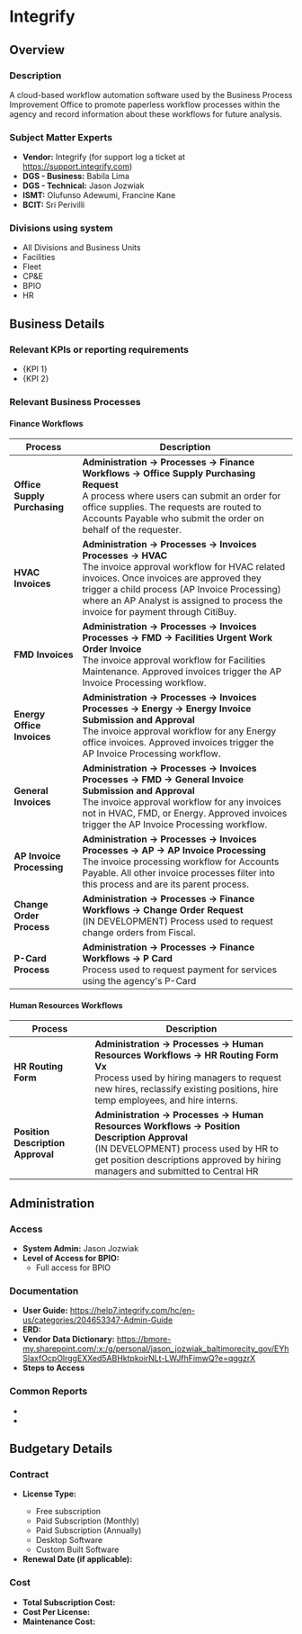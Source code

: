 # Integrify

## Overview

### Description
A cloud-based workflow automation software used by the Business Process Improvement Office to promote paperless workflow processes within the agency and record information about these workflows for future analysis.

### Subject Matter Experts
- **Vendor:** Integrify (for support log a ticket at https://support.integrify.com)
- **DGS - Business:** Babila Lima
- **DGS - Technical:** Jason Jozwiak
- **ISMT:** Olufunso Adewumi, Francine Kane
- **BCIT:** Sri Perivilli

### Divisions using system
- All Divisions and Business Units
- Facilities
- Fleet
- CP&E
- BPIO
- HR

## Business Details

### Relevant KPIs or reporting requirements
<This might be a question for the Business SME>

- {KPI 1}
- {KPI 2}

### Relevant Business Processes
<The goal of this is to provide examples of what operations this system supports>

#### Finance Workflows

|Process|Description|
|-------|-----------|
| **Office Supply Purchasing** | **Administration -> Processes -> Finance Workflows -> Office Supply Purchasing Request** <br/> A process where users can submit an order for office supplies. The requests are routed to Accounts Payable who submit the order on behalf of the requester.|
| **HVAC Invoices** | **Administration -> Processes -> Invoices Processes -> HVAC** <br/> The invoice approval workflow for HVAC related invoices. Once invoices are approved they trigger a child process (AP Invoice Processing) where an AP Analyst is assigned to process the invoice for payment through CitiBuy. |
| **FMD Invoices** | **Administration -> Processes -> Invoices Processes -> FMD -> Facilities Urgent Work Order Invoice** <br/> The invoice approval workflow for Facilities Maintenance. Approved invoices trigger the AP Invoice Processing workflow.|
| **Energy Office Invoices** | **Administration -> Processes -> Invoices Processes -> Energy -> Energy Invoice Submission and Approval** <br/> The invoice approval workflow for any Energy office invoices. Approved invoices trigger the AP Invoice Processing workflow. |
| **General Invoices** | **Administration -> Processes -> Invoices Processes -> FMD -> General Invoice Submission and Approval** <br/> The invoice approval workflow for any invoices not in HVAC, FMD, or Energy. Approved invoices trigger the AP Invoice Processing workflow. |
| **AP Invoice Processing** | **Administration -> Processes -> Invoices Processes -> AP -> AP Invoice Processing** <br/> The invoice processing workflow for Accounts Payable. All other invoice processes filter into this process and are its parent process. |
| **Change Order Process** | **Administration -> Processes -> Finance Workflows -> Change Order Request** <br/> (IN DEVELOPMENT) Process used to request change orders from Fiscal. |
| **P-Card Process** | **Administration -> Processes -> Finance Workflows -> P Card** <br/> Process used to request payment for services using the agency's P-Card |

#### Human Resources Workflows

|Process|Description|
|-------|-----------|
| **HR Routing Form** | **Administration -> Processes -> Human Resources Workflows -> HR Routing Form Vx** <br/> Process used by hiring managers to request new hires, reclassify existing positions, hire temp employees, and hire interns. |
| **Position Description Approval** | **Administration -> Processes -> Human Resources Workflows -> Position Description Approval** <br/> (IN DEVELOPMENT) process used by HR to get position descriptions approved by hiring managers and submitted to Central HR  |

## Administration

### Access
- **System Admin:** Jason Jozwiak
- **Level of Access for BPIO:**
    - Full access for BPIO

### Documentation
- **User Guide:** https://help7.integrify.com/hc/en-us/categories/204653347-Admin-Guide
- **ERD:** <link to ERD>
- **Vendor Data Dictionary:** https://bmore-my.sharepoint.com/:x:/g/personal/jason_jozwiak_baltimorecity_gov/EYhSlaxfOcpOlrggEXXed5ABHktpkoirNLt-LWJfhFimwQ?e=qggzrX
- **Steps to Access**

### Common Reports
- <Jason will add these>
- <Jason will add these>

## Budgetary Details

### Contract
- **License Type:** <Choose an option below>
    - Free subscription
    - Paid Subscription (Monthly)
    - Paid Subscription (Annually)
    - Desktop Software
    - Custom Built Software
- **Renewal Date (if applicable):**

### Cost
- **Total Subscription Cost:** <Annual Cost>
- **Cost Per License:** <Annual Cost>
- **Maintenance Cost:** <Estimated Cost>
